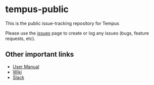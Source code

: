 # tempus-public
This is the public issue-tracking repository for Tempus

Please use the [issues](https://github.com/usspeedskating/tempus-public/issues) page to create or log any issues (bugs, feature requests, etc).

## Other important links
- [User Manual](https://wiki.usspeedskating.net/display/TUM/Tempus+User+Manual)
- [Wiki](https://wiki.usspeedskating.net/pages/viewpage.action?pageId=186253318)
- [Slack](https://usspeedskating.slack.com/archives/C01GWNXF6NR)
